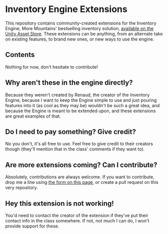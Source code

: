 # Inventory Engine Extensions
This repository contains community-created extensions for the Inventory Engine, More Mountains' bestselling inventory solution, [available on the Unity Asset Store](https://assetstore.unity.com/packages/tools/gui/inventory-engine-95550?aid=1011lKhG). These extensions can be anything, from an alternate take on existing features, to brand new ones, or new ways to use the engine.

## Contents
Nothing for now, don't hesitate to contribute!

## Why aren't these in the engine directly?
Because they weren't created by Renaud, the creator of the Inventory Engine, because I want to keep the Engine simple to use and just pouring features into it (as cool as they may be) wouldn't be such a great idea, and because the Engine is meant to be extended upon, and these extensions are great examples of that.

## Do I need to pay something? Give credit?
No you don't, it's all free to use. Feel free to give credit to their creators though (they'll mention that in the class' comments if they want to).

## Are more extensions coming? Can I contribute?
Absolutely, contributions are always welcome. If you want to contribute, drop me a line using [the form on this page](http://inventory-engine.moremountains.com/inventory-engine-contact), or create a pull request on this very repository.

## Hey this extension is not working!
You'd need to contact the creator of the extension if they've put their contact info in the class somewhere. If not, not much I can do, I won't provide support for these.
